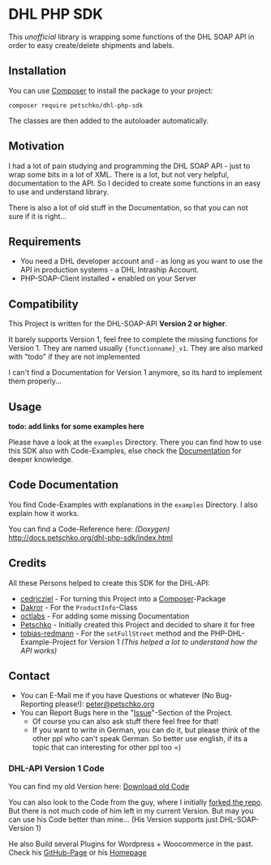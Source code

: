 # DHL PHP SDK

This *unofficial* library is wrapping some functions of the DHL SOAP API in order to easy create/delete shipments and labels.

## Installation

You can use [Composer](https://getcomposer.org/) to install the package to your project:

```
composer require petschko/dhl-php-sdk
```

The classes are then added to the autoloader automatically.

## Motivation

I had a lot of pain studying and programming the DHL SOAP API - just to wrap some bits in a lot of XML. There is a lot, but not very helpful, documentation to the API. So I decided to create some functions in an easy to use and understand library.

There is also a lot of old stuff in the Documentation, so that you can not sure if it is right...

## Requirements

- You need a DHL developer account and - as long as you want to use the API in production systems - a DHL Intraship Account.
- PHP-SOAP-Client installed + enabled on your Server

## Compatibility

This Project is written for the DHL-SOAP-API **Version 2 or higher**.

It barely supports Version 1, feel free to complete the missing functions for Version 1. They are named usually `{functionname}_v1`. They are also marked with "todo" if they are not implemented

I can't find a Documentation for Version 1 anymore, so its hard to implement them properly...

## Usage

**todo: add links for some examples here**

Please have a look at the `examples` Directory. There you can find how to use this SDK also with Code-Examples, else check the [Documentation](http://docs.petschko.org/dhl-php-sdk/index.html) for deeper knowledge.

## Code Documentation

You find Code-Examples with explanations in the `examples` Directory. I also explain how it works.

You can find a Code-Reference here: _(Doxygen)_ http://docs.petschko.org/dhl-php-sdk/index.html

## Credits

All these Persons helped to create this SDK for the DHL-API:
- [cedricziel](https://github.com/cedricziel) - For turning this Project into a [Composer](https://getcomposer.org/)-Package
- [Dakror](https://github.com/Dakror) - For the `ProductInfo`-Class
- [octlabs](https://github.com/octlabs) - For adding some missing Documentation
- [Petschko](https://github.com/Petschko) - Initially created this Project and decided to share it for free
- [tobias-redmann](https://github.com/tobias-redmann) - For the `setFullStreet` method and the PHP-DHL-Example-Project for Version 1 _(This helped a lot to understand how the API works)_


## Contact

- You can E-Mail me if you have Questions or whatever (No Bug-Reporting please!): peter@petschko.org
- You can Report Bugs here in the "[Issue](https://github.com/Petschko/dhl-php-sdk/issues)"-Section of the Project.
	- Of course you can also ask stuff there feel free for that!
	- If you want to write in German, you can do it, but please think of the other ppl who can't speak German. So better use english, if its a topic that can interesting for other ppl too =)

### DHL-API Version 1 Code

You can find my old Version here:
[Download old Code](https://github.com/Petschko/dhl-php-sdk/releases/download/v0.1/dhl-php-sdk_v0.1.zip)

You can also look to the Code from the guy, where I initially [forked the repo](https://github.com/tobias-redmann/dhl-php-sdk). But there is not much code of him left in my current Version. But may you can use his Code better than mine... (His Version supports just DHL-SOAP-Version 1)

He also Build several Plugins for Wordpress + Woocommerce in the past. Check his [GitHub-Page](https://github.com/tobias-redmann) or his [Homepage](http://www.tricd.de)
